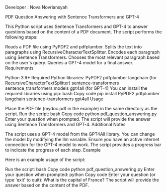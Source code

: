 Developer : Nova Novriansyah

PDF Question Answering with Sentence Transformers and GPT-4

This Python script uses Sentence Transformers and GPT-4 to answer questions based on the content of a PDF document. The script performs the following steps:

Reads a PDF file using PyPDF2 and pdfplumber.
Splits the text into paragraphs using RecursiveCharacterTextSplitter.
Encodes each paragraph using Sentence Transformers.
Chooses the most relevant paragraph based on the user's query.
Queries a GPT-4 model for a final answer.
Requirements

Python 3.6+
Required Python libraries:
PyPDF2
pdfplumber
langchain (for RecursiveCharacterTextSplitter)
sentence-transformers
sentence_transformers models
gpt4all (for GPT-4)
You can install the required libraries using pip:
bash
Copy code
pip install PyPDF2 pdfplumber langchain sentence-transformers gpt4all
Usage

Place the PDF file (mydoc.pdf in the example) in the same directory as the script.
Run the script:
bash
Copy code
python pdf_question_answering.py
Enter your question when prompted.
The script will provide the answer using Sentence Transformers and GPT-4.
Additional Notes

The script uses a GPT-4 model from the GPT4All library. You can change the model by modifying the llm variable.
Ensure you have an active internet connection for the GPT-4 model to work.
The script provides a progress bar to indicate the progress of each step.
Example

Here is an example usage of the script:

Run the script:
bash
Copy code
python pdf_question_answering.py
Enter your question when prompted:
python
Copy code
Enter your question (or type 'exit' to quit):
What is the capital of France?
The script will provide the answer based on the content of the PDF.
